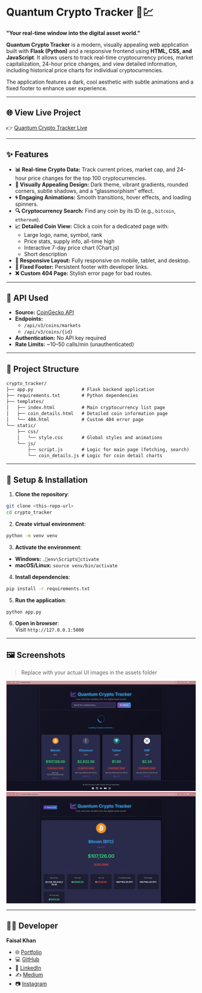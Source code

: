 # Quantum Crypto Tracker 🚀💹

**"Your real-time window into the digital asset world."**

**Quantum Crypto Tracker** is a modern, visually appealing web application built with **Flask (Python)** and a responsive frontend using **HTML, CSS, and JavaScript**. It allows users to track real-time cryptocurrency prices, market capitalization, 24-hour price changes, and view detailed information, including historical price charts for individual cryptocurrencies.

The application features a dark, cool aesthetic with subtle animations and a fixed footer to enhance user experience.

---

## 🌐 View Live Project

👉 [Quantum Crypto Tracker Live](https://quantum-crypto.vercel.app)

---

## ✨ Features

- **📊 Real-time Crypto Data:** Track current prices, market cap, and 24-hour price changes for the top 100 cryptocurrencies.
- **🎨 Visually Appealing Design:** Dark theme, vibrant gradients, rounded corners, subtle shadows, and a “glassmorphism” effect.
- **🌀 Engaging Animations:** Smooth transitions, hover effects, and loading spinners.
- **🔍 Cryptocurrency Search:** Find any coin by its ID (e.g., `bitcoin`, `ethereum`).
- **📈 Detailed Coin View:** Click a coin for a dedicated page with:
  - Large logo, name, symbol, rank
  - Price stats, supply info, all-time high
  - Interactive 7-day price chart (Chart.js)
  - Short description
- **📱 Responsive Layout:** Fully responsive on mobile, tablet, and desktop.
- **📌 Fixed Footer:** Persistent footer with developer links.
- **❌ Custom 404 Page:** Stylish error page for bad routes.

---

## 🧰 API Used

- **Source:** [CoinGecko API](https://www.coingecko.com/en/api)
- **Endpoints:**
  - `/api/v3/coins/markets`
  - `/api/v3/coins/{id}`
- **Authentication:** No API key required
- **Rate Limits:** ~10–50 calls/min (unauthenticated)

---

## 📁 Project Structure

```
crypto_tracker/
├── app.py                  # Flask backend application
├── requirements.txt        # Python dependencies
├── templates/
│   ├── index.html          # Main cryptocurrency list page
│   ├── coin_details.html   # Detailed coin information page
│   └── 404.html            # Custom 404 error page
└── static/
    ├── css/
    │   └── style.css       # Global styles and animations
    └── js/
        ├── script.js       # Logic for main page (fetching, search)
        └── coin_details.js # Logic for coin detail charts
```

---

## 🧪 Setup & Installation

1. **Clone the repository**:

```bash
git clone <this-repo-url>
cd crypto_tracker
```

2. **Create virtual environment**:

```bash
python -m venv venv
```

3. **Activate the environment**:

- **Windows:** `.env\Scriptsctivate`  
- **macOS/Linux:** `source venv/bin/activate`

4. **Install dependencies**:

```bash
pip install -r requirements.txt
```

5. **Run the application**:

```bash
python app.py
```

6. **Open in browser**:  
Visit `http://127.0.0.1:5000`

---

## 🖼️ Screenshots

> Replace with your actual UI images in the assets folder

![Home Page](./assets/screenshot_1.png)
![Coin Detail Page](./assets/screenshot_2.png)

---

## 👨‍💻 Developer

**Faisal Khan**

- 🌐 [Portfolio](https://khanfaisal.netlify.app)
- 💻 [GitHub](https://github.com/khanfaisal79960)
- 🔗 [LinkedIn](https://www.linkedin.com/in/khanfaisal79960)
- ✍️ [Medium](https://medium.com/@khanfaisal79960)
- 📷 [Instagram](https://instagram.com/mr._perfect_1004)
